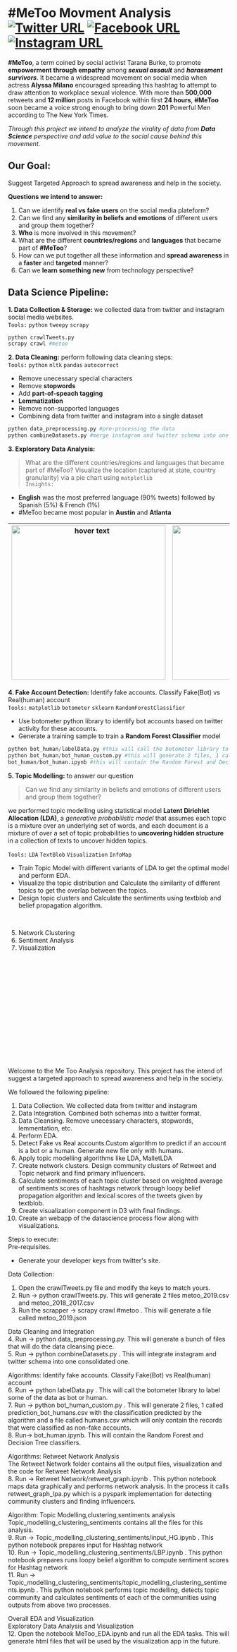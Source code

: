 # #MeToo Movment Analysis [![Twitter URL](https://img.icons8.com/color/48/twitter--v1.png)](https://twitter.com/) [![Facebook URL](https://img.icons8.com/fluency/48/facebook-new.png)](https://www.facebook.com/) [![Instagram URL](https://img.icons8.com/fluency/48/instagram-new.png)](https://www.instagram.com/)



**#MeToo**, a term coined by social activist Tarana Burke, to promote **empowerment through empathy** among **_sexual assault_** and **_harassment survivors_**. It became a widespread movement on social media when actress **Alyssa Milano** encouraged spreading this hashtag  to attempt to draw attention to workplace sexual violence. With more than **500,000** retweets and **12 million** posts in Facebook within first **24 hours**, **#MeToo** soon became a voice strong enough to bring down **201** Powerful Men according to The New York Times. 


_Through this project we intend to analyze the virality of data from **Data Science** perspective and add value to the social cause behind this movement._


## Our Goal: 
Suggest Targeted Approach to spread awareness and help in the society.

**Questions we intend to answer:**

1. Can we identify **real vs fake users** on the social media plateform?
2. Can we find any **similarity in beliefs and emotions** of different users and group them together?
3. **Who** is more involved in this movement?
4. What are the different **countries/regions** and **languages** that became part of **#MeToo**?
5. How can we put together all these information and **spread awareness** in a **faster** and **targeted** manner?
6. Can we **learn something new** from technology perspective?

## Data Science Pipeline:
**1. Data Collection & Storage:** we collected data from twitter and instagram social media websites.<br /> 
```Tools:``` ```python``` ```tweepy``` ```scrapy```

```python
python crawlTweets.py
scrapy crawl #metoo
```

**2. Data Cleaning:** perform following data cleaning steps: <br /> 
```Tools:``` ```python``` ```nltk``` ```pandas``` ```autocorrect```

* Remove unecessary special characters
* Remove __stopwords__
* Add __part-of-speach tagging__
* __Lemmatization__
* Remove non-supported languages
* Combining data from twitter and instagram into a single dataset

```python
python data_preprocessing.py #pre-processing the data
python combineDatasets.py #merge instagram and twitter schema into one consolidated dataset
```
**3. Exploratory Data Analysis:**

> What are the different countries/regions and languages that became part of #MeToo?
Visualize the location (captured at state, country granularity) via a pie chart using ```matplotlib``` <br />
```Insights:``` 
* __English__ was the most preferred language (90% tweets) followed by Spanish (5%) & French (1%) 
* #MeToo became most popular in __Austin__ and __Atlanta__
  
| <img src="language.png" width="350" title="hover text">  | <img src="location.png" width="350" title="hover text">  | 
| ------------- | ------------- |



**4. Fake Account Detection:** Identify fake accounts. Classify Fake(Bot) vs Real(human) account <br /> 
```Tools:``` ```matplotlib``` ```botometer``` ```sklearn``` ```RandomForestClassifier```
* Use botometer python library to identify bot accounts based on twitter activity for these accounts.
* Generate a training sample to train a **Random Forest Classifier** model
```python
python bot_human/labelData.py #this will call the botometer library to label some of the data as bot or human.  
python bot_human/bot_human_custom.py #this will generate 2 files, 1 called prediction_bot_humans.csv with the classification predicted by the algorithm and a file called humans.csv which will only contain the records that were classified as non-fake accounts.  
bot_human/bot_human.ipynb #this will contain the Random Forest and Decision Tree classifiers.
```

**5. Topic Modelling:** to answer our question 
> Can we find any similarity in beliefs and emotions of different users and group them together?

we performed topic modelling using statistical model **Latent Dirichlet Allocation (LDA)**, a _generative probabilistic model_ that assumes each topic is a mixture over an underlying set of words, and each document is a mixture of over a set of topic probabilities to **uncovering hidden structure** in a collection of texts to uncover hidden topics.

```Tools:``` ```LDA``` ```TextBlob``` ```Visualization``` ```InfoMap```

* Train Topic Model with different variants of LDA to get the optimal model and perform EDA.
* Visualize the topic distribution and Calculate the similarity of different topics to get the overlap between the topics.
* Design topic clusters and Calculate the sentiments using textblob and belief propagation algorithm.
<br />





5. Network Clustering
6. Sentiment Analysis
7. Visualization

<br /><br /><br /><br /><br /><br />
==================

Welcome to the Me Too Analysis repository.
This project has the intend of suggest a targeted approach to spread awareness and help in the society.

We followed the following pipeline:
1. Data Collection. We collected data from twitter and instagram
2. Data Integration. Combined both schemas into a twitter format.
3. Data Cleansing. Remove unecessary characters, stopwords, lemmentation, etc.
4. Perform EDA.
5. Detect Fake vs Real accounts.Custom algorithm to predict if an account is a bot or a human. Generate new file only with humans.
6. Apply topic modelling algorithms like LDA, MalletLDA
7. Create network clusters. Design community clusters of Retweet and Topic network and find primary influencers.
8. Calculate sentiments of each topic cluster based on weighted average of sentiments scores of hashtags network through loopy belief propagation algorithm and lexical scores of the tweets given by textblob.
9. Create visualization component in D3 with final findings.
10. Create an webapp of the datascience process flow along with visualizations.


Steps to execute:  
Pre-requisites.  
* Generate your developer keys from twitter's site.  

Data Collection:    
1. Open the crawlTweets.py file and modify the keys to match yours.  
2. Run -> python crawlTweets.py. This will generate 2 files metoo_2019.csv and metoo_2018_2017.csv  
3. Run the scrapper -> scrapy crawl #metoo . This will generate a file called metoo_2019.json  

Data Cleaning and Integration  
4. Run -> python data_preprocessing.py. This will generate a bunch of files that will do the data cleansing piece.  
5. Run -> python combineDatasets.py . This will integrate instagram and twitter schema into one consolidated one.  

Algorithms: Identify fake accounts. Classify Fake(Bot) vs Real(human) account  
6. Run -> python labelData.py . This will call the botometer library to label some of the data as bot or human.  
7. Run -> python bot_human_custom.py . This will generate 2 files, 1 called prediction_bot_humans.csv with the classification predicted by the algorithm and a file called humans.csv which will only contain the records that were classified as non-fake accounts.  
8. Run-> bot_human.ipynb. This will contain the Random Forest and Decision Tree classifiers.

Algorithms: Retweet Network Analysis  
The Retweet Network folder contains all the output files, visualization and the code for Retweet Network Analysis  
8. Run -> Retweet Network/retweet_graph.ipynb . This python notebook maps data graphically and performs network analysis. In the process it calls retweet_graph_lpa.py which is a pyspark implementation for detecting community clusters and finding influencers.  

Algorithm: Topic Modelling,clustering,sentiments analysis  
Topic_modelling_clustering_sentiments contains all the files for this analysis.  
9. Run -> Topic_modelling_clustering_sentiments/input_HG.ipynb . This python notebook prepares input for Hashtag network  
10. Run -> Topic_modelling_clustering_sentiments/LBP.ipynb . This python notebook prepares runs loopy belief algorithm to compute sentiment scores for Hashtag network  
11. Run -> Topic_modelling_clustering_sentiments/topic_modelling_clustering_sentiments.ipynb . This python notebook performs topic modelling, detects topic community and calculates sentiments of each of the communities using outputs from above two processes.  

Overall EDA and Visualization  
Exploratory Data Analysis and Visualization  
12. Open the notebook MeToo_EDA.ipynb and run all the EDA tasks. This will generate html files that will be used by the visualization app in the future.  


